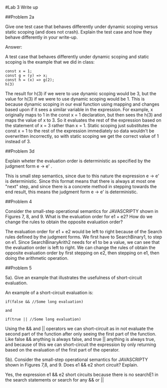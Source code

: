 #Lab 3 Write up 

##Problem 2a

Give one test case that behaves differently under dynamic scoping versus static scoping (and does not crash). Explain the test case and how they behave differently in your write-up.

Answer:

A test case that behaves differently under dynamic scoping and static scoping is the example that we did in class:

```
const x = 1;
const g = (y) => x;
const h = (x) => g(2);
h(3)
```

The result for h(3) if we were to use dynamic scoping would be 3, but the value for h(3) if we were to use dynamic scoping would be 1. This is because dynamic scoping in our eval function using mapping and changes based upon if it sees a similar variable in the expression. For example, x originally maps to 1 in the const x = 1 declaration, but then sees the h(3) and maps the value of x to 3. So it evaluates the rest of the expression based on the statement of x = 3 rather than x = 1. Static scoping just substitutes the const x = 1 to the rest of the expression immediately so data wouldn't be overwritten incorrectly, so with static scoping we get the correct value of 1 instead of 3.

##Problem 3d

Explain wheter the evaluation order is deterministic as specified by the judgment form e -> e' .

This is small step semantics, since due to this nature the expression e -> e' is deterministic. Since this format means that there is always at most one "next" step, and since there is a concrete method in stepping towards the end result, this means the judgment form e -> e' is deterministic. 


##Problem 4

Consider the small-step operational semantics for JAVASCRIPTY shown in Figures 7, 8, and 9. What is the evaluation order for e1 + e2? How do we change the rules to obtain the opposite evaluation order?

The evaluation order for e1 + e2 would be left to right because of the Search rules defined by the judgment forms. We first have to SearchBinary1, to step on e1. Since SearchBinaryArith2 needs for e1 to be a value, we can see that the evaluation order is left to right. We can change the rules of obtain the opposite evaluation order by first stepping on e2, then stepping on e1, then doing the arithmetic operation.



##Problem 5

5a). Give an example that illustrates the usefulness of short-circuit evaluation.

An example of a short-circuit evaluation is:

```
if(false && //Some long evaluation)

and

if(true || //Some long evaluation)

```

Using the && and || operators we can short-circuit as in not evaluate the second part of the function after only seeing the first part of the function. Like false && anything is always false, and true || anything is always true, and because of this we can short-circuit the expression by only returning based on the evaluation of the first part of the operator.

5b). Consider the small-step operational semantics for JAVASCRIPTY shown in Figures 7,8, and 9. Does e1 && e2 short circuit? Explain.

Yes, the expression e1 && e2 short circuits because there is no searchE1 in the search statements or search for any && or ||
